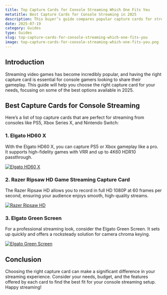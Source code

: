 ```yaml
---
title: Top Capture Cards for Console Streaming Which One Fits You
metatitle: Best Capture Cards for Console Streaming in 2025
description: This buyer’s guide compares popular capture cards for streaming consoles like PS5, Xbox Series X, and Nintendo Switch. It covers features, pricing, compatibility, and setup tips to help gamers choose the right gear.
date: 2025-07-19
category: Guides
type: Guides
slug: top-capture-cards-for-console-streaming-which-one-fits-you
image: top-capture-cards-for-console-streaming-which-one-fits-you.png
---
```


## Introduction
Streaming video games has become incredibly popular, and having the right capture card is essential for console gamers looking to share their gameplay. This guide will help you choose the right capture card for your needs, focusing on some of the best options available in 2025.

## Best Capture Cards for Console Streaming
Here’s a list of top capture cards that are perfect for streaming from consoles like PS5, Xbox Series X, and Nintendo Switch:

### 1. Elgato HD60 X
With the Elgato HD60 X, you can capture PS5 or Xbox gameplay like a pro. It supports high-fidelity games with VRR and up to 4K60 HDR10 passthrough.

[![Elgato HD60 X](https://www.gamestreamingsetup.com/elgato-hd60-x.jpg)](https://amzn.to/4dZtxVc)

### 2. Razer Ripsaw HD Game Streaming Capture Card
The Razer Ripsaw HD allows you to record in full HD 1080P at 60 frames per second, ensuring your audience enjoys smooth, high-quality streams.

[![Razer Ripsaw HD](https://www.gamestreamingsetup.com/razer-ripsaw-hd.jpg)](https://amzn.to/448keyM)

### 3. Elgato Green Screen
For a professional streaming look, consider the Elgato Green Screen. It sets up quickly and offers a rocksteady solution for camera chroma keying.

[![Elgato Green Screen](https://www.gamestreamingsetup.com/elgato-green-screen.jpg)](https://amzn.to/3HMSQxv)

## Conclusion
Choosing the right capture card can make a significant difference in your streaming experience. Consider your needs, budget, and the features offered by each card to find the best fit for your console streaming setup. Happy streaming!